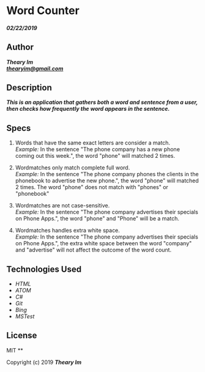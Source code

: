 # Word Counter

#### _02/22/2019_

## Author
 _**Theary Im**_  
 _**thearyim@gmail.com**_

## Description
**_This is an application that gathers both a word and sentence from a user, then checks how frequently the word appears in the sentence._**

## Specs
1. Words that have the same exact letters are consider a match.<br/>
      _Example:_
      In the sentence "The phone company has a new phone coming out this week.", the word "phone" will matched 2 times.
      <br/>

2. Wordmatches only match complete full word.<br/>
      _Example:_
      In the sentence "The phone company phones the clients in the phonebook to advertise the new phone.", the word "phone" will matched 2 times. The word "phone" does not match with "phones" or "phonebook"
3. Wordmatches are not case-sensitive.<br/>
      _Example:_
      In the sentence "The phone company advertises their specials on Phone Apps.", the word "phone" and "Phone" will be a match.

4. Wordmatches handles extra white space.<br/>
      _Example:_
      In the sentence "The phone company  advertises their specials on Phone Apps.", the extra white space between the word "company" and "advertise" will not affect the outcome of the word count.

## Technologies Used
* _HTML_
* _ATOM_
* _C#_
* _Git_
* _Bing_
* _MSTest_

## License
MIT
**

Copyright (c) 2019 **_Theary Im_**

